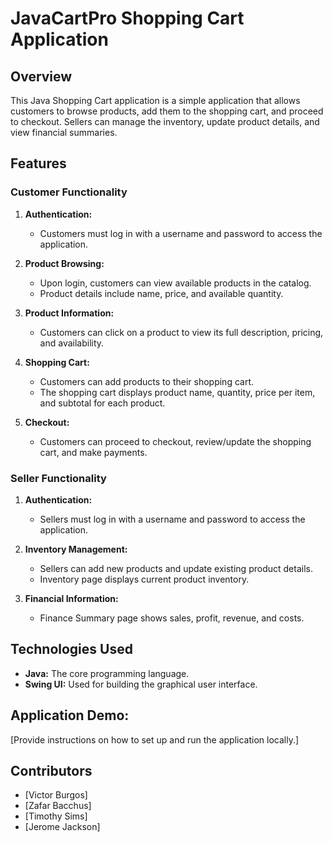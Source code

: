 # JavaCartPro Shopping Cart Application

## Overview

This Java Shopping Cart application is a simple application that allows customers to browse products, add them to the shopping cart, and proceed to checkout. Sellers can manage the inventory, update product details, and view financial summaries.

## Features

### Customer Functionality

1. **Authentication:**
   - Customers must log in with a username and password to access the application.

2. **Product Browsing:**
   - Upon login, customers can view available products in the catalog.
   - Product details include name, price, and available quantity.

3. **Product Information:**
   - Customers can click on a product to view its full description, pricing, and availability.

4. **Shopping Cart:**
   - Customers can add products to their shopping cart.
   - The shopping cart displays product name, quantity, price per item, and subtotal for each product.

5. **Checkout:**
   - Customers can proceed to checkout, review/update the shopping cart, and make payments.

### Seller Functionality

1. **Authentication:**
   - Sellers must log in with a username and password to access the application.

2. **Inventory Management:**
   - Sellers can add new products and update existing product details.
   - Inventory page displays current product inventory.

3. **Financial Information:**
   - Finance Summary page shows sales, profit, revenue, and costs.

## Technologies Used

- **Java:** The core programming language.
- **Swing UI:** Used for building the graphical user interface.

## Application Demo:

[Provide instructions on how to set up and run the application locally.]

## Contributors

- [Victor Burgos]
- [Zafar Bacchus]
- [Timothy Sims]
- [Jerome Jackson]
